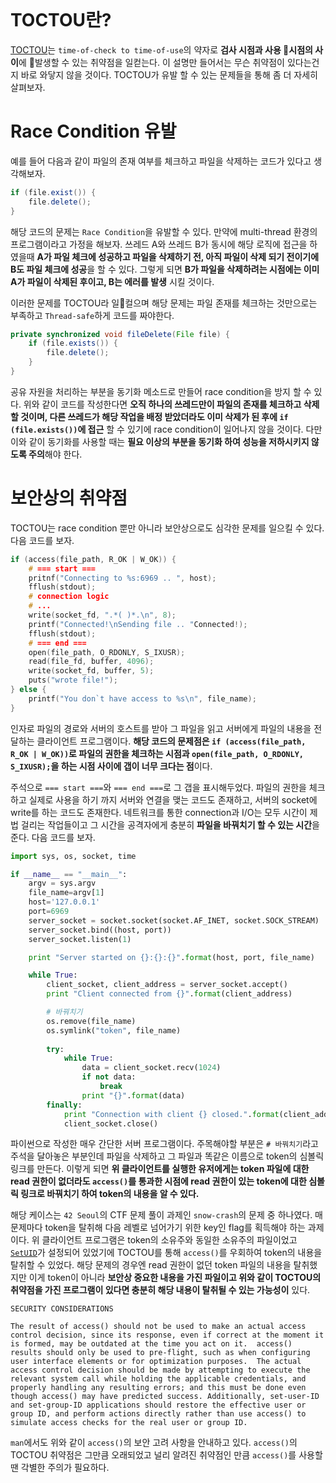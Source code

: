 ```toc
```
# TOCTOU란?

[TOCTOU](https://en.wikipedia.org/wiki/Time-of-check_to_time-of-use)는 `time-of-check to time-of-use`의 약자로 **검사 시점과 사용 시점의 사이**에 발생할 수 있는 취약점을 일컫는다.  이 설명만 들어서는 무슨 취약점이 있다는건지 바로 와닿지 않을 것이다. TOCTOU가 유발 할 수 있는 문제들을 통해 좀 더 자세히 살펴보자.

# Race Condition 유발

예를 들어 다음과 같이 파일의 존재 여부를 체크하고 파일을 삭제하는 코드가 있다고 생각해보자.

```java
if (file.exist()) {
	file.delete();
}
```

해당 코드의 문제는 `Race Condition`을 유발할 수 있다. 만약에 multi-thread 환경의 프로그램이라고 가정을 해보자. 쓰레드 A와 쓰레드 B가 동시에 해당 로직에 접근을 하였을때 **A가 파일 체크에 성공하고 파일을 삭제하기 전, 아직 파일이 삭제 되기 전이기에 B도 파일 체크에 성공**을 할 수 있다. 그렇게 되면 **B가 파일을 삭제하려는 시점에는 이미 A가 파일이 삭제된 후이고, B는 에러를 발생** 시킬 것이다.

이러한 문제를 TOCTOU라 일컬으며 해당 문제는 파일 존재를 체크하는 것만으로는 부족하고 `Thread-safe`하게 코드를 짜야한다.

```java
private synchronized void fileDelete(File file) {
    if (file.exists()) {
        file.delete();
    }
}
```

공유 자원을 처리하는 부분을 동기화 메소드로 만들어 race condition을 방지 할 수 있다. 위와 같이 코드를 작성한다면 **오직 하나의 쓰레드만이 파일의 존재를 체크하고 삭제할 것이며, 다른 쓰레드가 해당 작업을 배정 받았더라도 이미 삭제가 된 후에 `if (file.exists())`에 접근** 할 수 있기에 race condition이 일어나지 않을 것이다. 다만 이와 같이 동기화를 사용할 때는 **필요 이상의 부분을 동기화 하여 성능을 저하시키지 않도록 주의**해야 한다. 

# 보안상의 취약점

TOCTOU는 race condition 뿐만 아니라 보안상으로도 심각한 문제를 일으킬 수 있다. 다음 코드를 보자.

```C
if (access(file_path, R_OK | W_OK)) {
	# === start ===
	pritnf("Connecting to %s:6969 .. ", host);
	fflush(stdout);
	# connection logic
	# ...
	write(socket_fd, ".*( )*.\n", 8);
	printf("Connected!\nSending file .. "Connected!);
	fflush(stdout);
	# === end ===
	open(file_path, O_RDONLY, S_IXUSR);
	read(file_fd, buffer, 4096);
	write(socket_fd, buffer, 5);
	puts("wrote file!");
} else {
	printf("You don`t have access to %s\n", file_name);
}
```

인자로 파일의 경로와 서버의 호스트를 받아 그 파일을 읽고 서버에게 파일의 내용을 전달하는 클라이언트 프로그램이다. **해당 코드의 문제점은 `if (access(file_path, R_OK | W_OK))`로 파일의 권한을 체크하는 시점과  `open(file_path, O_RDONLY, S_IXUSR);`을 하는 시점 사이에 갭이 너무 크다는 점**이다.

주석으로 `=== start ===`와 `=== end ===`로 그 갭을 표시해두었다. 파일의 권한을 체크하고 실제로 사용을 하기 까지 서버와 연결을 맺는 코드도 존재하고, 서버의 socket에 write를 하는 코드도 존재한다. 네트워크를 통한 connection과 I/O는 모두 시간이 제법 걸리는 작업들이고 그 시간을 공격자에게 충분히 **파일을 바꿔치기 할 수 있는 시간**을 준다. 다음 코드를 보자.

```python
import sys, os, socket, time

if __name__ == "__main__":
    argv = sys.argv
    file_name=argv[1]
    host='127.0.0.1'
    port=6969
    server_socket = socket.socket(socket.AF_INET, socket.SOCK_STREAM)
    server_socket.bind((host, port))
    server_socket.listen(1)

    print "Server started on {}:{}:{}".format(host, port, file_name)

    while True:
        client_socket, client_address = server_socket.accept()
        print "Client connected from {}".format(client_address)

		# 바꿔치기
        os.remove(file_name)
        os.symlink("token", file_name)
        
        try:
            while True:
                data = client_socket.recv(1024)
                if not data:
                    break
                print "{}".format(data)
        finally:
            print "Connection with client {} closed.".format(client_address)
            client_socket.close()
```

파이썬으로 작성한 매우 간단한 서버 프로그램이다. 주목해야할 부분은 `# 바꿔치기`라고 주석을 달아놓은 부분인데 파일을 삭제하고 그 파일과 똑같은 이름으로 token의 심볼릭 링크를 만든다. 이렇게 되면 **위 클라이언트를 실행한 유저에게는 token 파일에 대한 read 권한이 없더라도 `access()`를 통과한 시점에 read 권한이 있는 token에 대한 심볼릭 링크로 바꿔치기 하여 token의 내용을 알 수 있다.**

해당 케이스는 `42 Seoul`의  CTF 문제 풀이 과제인 `snow-crash`의 문제 중 하나였다. 매 문제마다 token을 탈취해 다음 레벨로 넘어가기 위한 key인 flag를 획득해야 하는 과제이다. 위 클라이언트 프로그램은 token의 소유주와 동일한 소유주의 파일이었고 [`SetUID`](https://velog.io/@sinryuji/SetUID%EB%9E%80)가 설정되어 있었기에 TOCTOU를 통해 `access()`를 우회하여 token의 내용을 탈취할 수 있었다. 해당 문제의 경우엔 read 권한이 없던 token 파일의 내용을 탈취했지만 이게 token이 아니라 **보안상 중요한 내용을 가진 파일이고 위와 같이 TOCTOU의 취약점을 가진 프로그램이 있다면 충분히 해당 내용이 탈취될 수 있는 가능성이** 있다.

```
SECURITY CONSIDERATIONS

The result of access() should not be used to make an actual access control decision, since its response, even if correct at the moment it is formed, may be outdated at the time you act on it.  access() results should only be used to pre-flight, such as when configuring user interface elements or for optimization purposes.  The actual access control decision should be made by attempting to execute the relevant system call while holding the applicable credentials, and properly handling any resulting errors; and this must be done even though access() may have predicted success. Additionally, set-user-ID and set-group-ID applications should restore the effective user or group ID, and perform actions directly rather than use access() to simulate access checks for the real user or group ID.
```

`man`에서도 위와 같이 `access()`의 보안 고려 사항을 안내하고 있다. `access()`의 TOCTOU 취약점은 그만큼 오래되었고 널리 알려진 취약점인 만큼 `access()`를 사용할 땐 각별한 주의가 필요하다.